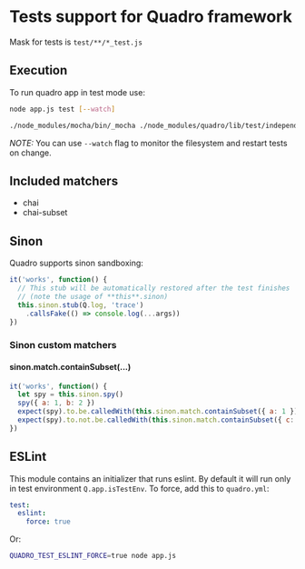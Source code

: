 # Tests support for Quadro framework

Mask for tests is `test/**/*_test.js`

## Execution

To run quadro app in test mode use:

```sh
node app.js test [--watch]
```

```sh
./node_modules/mocha/bin/_mocha ./node_modules/quadro/lib/test/independent_test_loader.js --ui tdd test/**/*_test.js
```

*NOTE:* You can use `--watch` flag to monitor the filesystem and restart tests
on change.

## Included matchers

- chai
- chai-subset

## Sinon

Quadro supports sinon sandboxing:

```js
it('works', function() {
  // This stub will be automatically restored after the test finishes
  // (note the usage of **this**.sinon)
  this.sinon.stub(Q.log, 'trace')
    .callsFake(() => console.log(...args))
})
```

### Sinon custom matchers

#### sinon.match.containSubset(...)

```js
it('works', function() {
  let spy = this.sinon.spy()
  spy({ a: 1, b: 2 })
  expect(spy).to.be.calledWith(this.sinon.match.containSubset({ a: 1 }))
  expect(spy).to.not.be.calledWith(this.sinon.match.containSubset({ c: 3 }))
})
```

## ESLint

This module contains an initializer that runs eslint.
By default it will run only in test environment `Q.app.isTestEnv`.
To force, add this to `quadro.yml`:

```yaml
test:
  eslint:
    force: true
```

Or:

```sh
QUADRO_TEST_ESLINT_FORCE=true node app.js
```